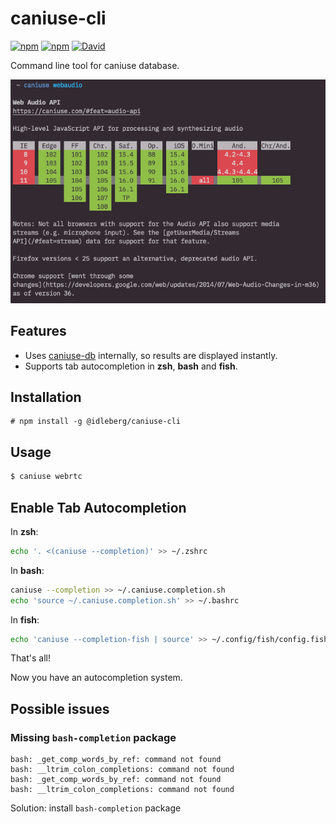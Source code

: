 # caniuse-cli

[![npm](https://flat.badgen.net/npm/license/@idleberg/caniuse-cli)](https://www.npmjs.org/package/@idleberg/caniuse-cli)
[![npm](https://flat.badgen.net/npm/v/@idleberg/caniuse-cli)](https://www.npmjs.org/package/@idleberg/caniuse-cli)
[![David](https://flat.badgen.net/david/dep/idleberg/caniuse-cli)](https://david-dm.org/idleberg/caniuse-cli)

Command line tool for caniuse database.

![caniuse-cli screenshot](https://github.com/idleberg/caniuse-cli/raw/master/screenshot.png?raw=true)

## Features

* Uses [caniuse-db](https://github.com/Fyrd/caniuse) internally, so results are displayed instantly.
* Supports tab autocompletion in **zsh**, **bash** and **fish**.

## Installation

```
# npm install -g @idleberg/caniuse-cli
```

## Usage

```bash
$ caniuse webrtc
```
## Enable Tab Autocompletion

In **zsh**:

```bash
echo '. <(caniuse --completion)' >> ~/.zshrc
```

In **bash**:

```bash
caniuse --completion >> ~/.caniuse.completion.sh
echo 'source ~/.caniuse.completion.sh' >> ~/.bashrc
```

In **fish**:

```bash
echo 'caniuse --completion-fish | source' >> ~/.config/fish/config.fish
```

That's all!

Now you have an autocompletion system. 

## Possible issues

### Missing `bash-completion` package
```
bash: _get_comp_words_by_ref: command not found
bash: __ltrim_colon_completions: command not found
bash: _get_comp_words_by_ref: command not found
bash: __ltrim_colon_completions: command not found
```

Solution: install `bash-completion` package
